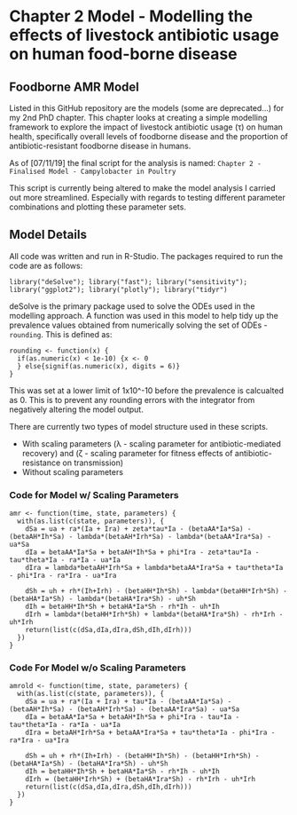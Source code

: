 # Chapter 2 Model - Modelling the effects of livestock antibiotic usage on human food-borne disease

## Foodborne AMR Model

Listed in this GitHub repository are the models (some are deprecated...) for my 2nd PhD chapter. This chapter looks at creating a simple modelling framework to explore the impact of livestock antibiotic usage (τ) on human health, specifically overall levels of foodborne disease and the proportion of antibiotic-resistant foodborne disease in humans.

As of [07/11/19] the final script for the analysis is named: ```Chapter 2 - Finalised Model - Campylobacter in Poultry```

This script is currently being altered to make the model analysis I carried out more streamlined. Especially with regards to testing different parameter combinations and plotting these parameter sets. 

## Model Details

All code was written and run in R-Studio. The packages required to run the code are as follows:

```library("deSolve"); library("fast"); library("sensitivity"); library("ggplot2"); library("plotly"); library("tidyr")```

deSolve is the primary package used to solve the ODEs used in the modelling approach. A function was used in this model to help tidy up the prevalence values obtained from numerically solving the set of ODEs - ```rounding```. This is defined as:

```
rounding <- function(x) {
  if(as.numeric(x) < 1e-10) {x <- 0
  } else{signif(as.numeric(x), digits = 6)}
}
```

This was set at a lower limit of 1x10^-10 before the prevalence is calcualted as 0. This is to prevent any rounding errors with the integrator from negatively altering the model output. 

There are currently two types of model structure used in these scripts. 
- With scaling parameters (λ - scaling parameter for antibiotic-mediated recovery) and (ζ - scaling parameter for fitness effects of antibiotic-resistance on transmission)
- Without scaling parameters 

### Code for Model w/ Scaling Parameters 

```
amr <- function(time, state, parameters) {
  with(as.list(c(state, parameters)), {
    dSa = ua + ra*(Ia + Ira) + zeta*tau*Ia - (betaAA*Ia*Sa) - (betaAH*Ih*Sa) - lambda*(betaAH*Irh*Sa) - lambda*(betaAA*Ira*Sa) - ua*Sa  
    dIa = betaAA*Ia*Sa + betaAH*Ih*Sa + phi*Ira - zeta*tau*Ia - tau*theta*Ia - ra*Ia - ua*Ia
    dIra = lambda*betaAH*Irh*Sa + lambda*betaAA*Ira*Sa + tau*theta*Ia - phi*Ira - ra*Ira - ua*Ira
    
    dSh = uh + rh*(Ih+Irh) - (betaHH*Ih*Sh) - lambda*(betaHH*Irh*Sh) - (betaHA*Ia*Sh) - lambda*(betaHA*Ira*Sh) - uh*Sh 
    dIh = betaHH*Ih*Sh + betaHA*Ia*Sh - rh*Ih - uh*Ih 
    dIrh = lambda*(betaHH*Irh*Sh) + lambda*(betaHA*Ira*Sh) - rh*Irh - uh*Irh 
    return(list(c(dSa,dIa,dIra,dSh,dIh,dIrh)))
  })
}
```

### Code For Model w/o Scaling Parameters 

```
amrold <- function(time, state, parameters) {
  with(as.list(c(state, parameters)), {
    dSa = ua + ra*(Ia + Ira) + tau*Ia - (betaAA*Ia*Sa) - (betaAH*Ih*Sa) - (betaAH*Irh*Sa) - (betaAA*Ira*Sa) - ua*Sa  
    dIa = betaAA*Ia*Sa + betaAH*Ih*Sa + phi*Ira - tau*Ia - tau*theta*Ia - ra*Ia - ua*Ia
    dIra = betaAH*Irh*Sa + betaAA*Ira*Sa + tau*theta*Ia - phi*Ira - ra*Ira - ua*Ira
    
    dSh = uh + rh*(Ih+Irh) - (betaHH*Ih*Sh) - (betaHH*Irh*Sh) - (betaHA*Ia*Sh) - (betaHA*Ira*Sh) - uh*Sh 
    dIh = betaHH*Ih*Sh + betaHA*Ia*Sh - rh*Ih - uh*Ih 
    dIrh = (betaHH*Irh*Sh) + (betaHA*Ira*Sh) - rh*Irh - uh*Irh 
    return(list(c(dSa,dIa,dIra,dSh,dIh,dIrh)))
  })
}
```
